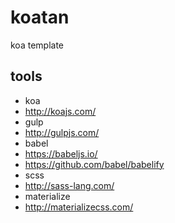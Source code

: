 # koatan
koa template

## tools

- koa
 - http://koajs.com/
- gulp
 - http://gulpjs.com/
- babel
 - https://babeljs.io/
 - https://github.com/babel/babelify
- scss
 - http://sass-lang.com/
- materialize
 - http://materializecss.com/
